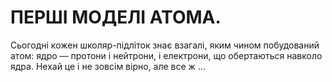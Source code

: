 # ПЕРШІ МОДЕЛІ АТОМА.

Сьогодні кожен школяр-підліток знає взагалі, яким чином побудований атом: ядро ― протони і нейтрони, і електрони, що обертаються навколо ядра. Нехай це і не зовсім вірно, але все ж ...





